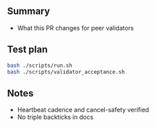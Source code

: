 ## Summary
- What this PR changes for peer validators

## Test plan
~~~bash
bash ./scripts/run.sh
bash ./scripts/validator_acceptance.sh
~~~

## Notes
- Heartbeat cadence and cancel-safety verified
- No triple backticks in docs

